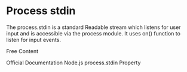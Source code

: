 # Process stdin

The process.stdin is a standard Readable stream which listens for user input and is accessible via the process module. It uses on() function to listen for input events.

<ResourceGroupTitle>Free Content</ResourceGroupTitle>

<BadgeLink colorScheme='blue' badgeText='Official Website' href='https://nodejs.org/api/process.html#processstdin'>Official Documentation</BadgeLink>
<BadgeLink colorScheme='yellow' badgeText='Read' href='https://www.geeksforgeeks.org/node-js-process-stdin-property'>Node.js process.stdin Property</BadgeLink>
